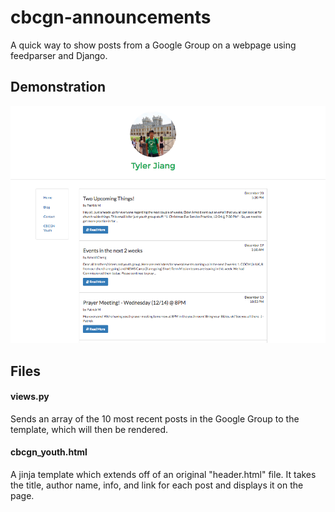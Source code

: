 # cbcgn-announcements
A quick way to show posts from a Google Group on a webpage using feedparser and Django.

## Demonstration
![Demo](https://github.com/tyj144/cbcgn-announcements/blob/master/demo.png)

## Files
#### views.py
Sends an array of the 10 most recent posts in the Google Group to the template, which will then be rendered.

#### cbcgn_youth.html
A jinja template which extends off of an original "header.html" file. It takes the title, author name, info, and link for each post and displays it on the page.
